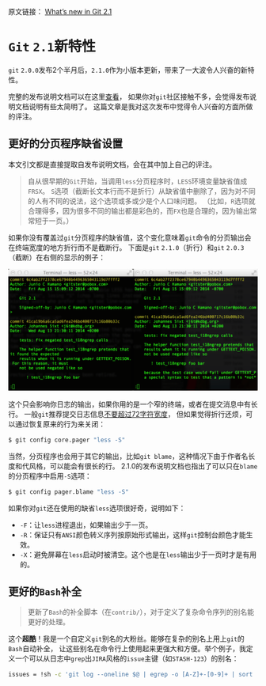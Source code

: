 原文链接： [What’s new in Git 2.1](http://blogs.atlassian.com/2014/08/whats-new-git-2-1/)

`Git` `2.1`新特性
======================

`git` `2.0.0`发布2个半月后，`2.1.0`作为小版本更新，带来了一大波令人兴奋的新特性。

完整的发布说明文档可以在这里[查看](https://raw.githubusercontent.com/git/git/master/Documentation/RelNotes/2.1.0.txt)，
如果你对`git`社区接触不多，会觉得发布说明文档说明有些太简明了。
这篇文章是我对这次发布中觉得令人兴奋的方面所做的评注。

更好的分页程序缺省设置
------------------

本文引文都是直接提取自发布说明文档，会在其中加上自己的评注。

> 自从很早期的`Git`开始，当调用`less`分页程序时，`LESS`环境变量缺省值成`FRSX`。
`S`选项（截断长文本行而不是折行）从缺省值中删除了，因为对不同的人有不同的说法，这个选项或多或少是个人口味问题。
（比如，`R`选项就合理得多，因为很多不同的输出都是彩色的，而`FX`也是合理的，因为输出常常短于一页。）

如果你没有覆盖过`git`分页程序的缺省值，这个变化意味着`git`命令的分页输出会在终端宽度的地方折行而不是截断行。
下面是`git` `2.1.0`（折行）和`git` `2.0.3`（截断）在右侧的显示的例子：

![](git210leftvsgit200right-600x293.png)

这个只会影响你日志的输出，如果你用的是一个窄的终端，或者在提交消息中有长行。
一般`git`推荐提交日志信息[不要超过72字符宽度](http://stackoverflow.com/questions/2290016/git-commit-messages-50-72-formatting)，
但如果觉得折行还烦，可以通过恢复原来的行为来关闭：

```bash
$ git config core.pager "less -S"
```

当然，分页程序也会用于其它的输出，比如`git blame`，这种情况下由于作者名长度和代风格，可以能会有很长的行。
2.1.0的发布说明文档也指出了可以只在`blame`的分页程序中启用`-S`选项：

```bash
$ git config pager.blame "less -S"
```

如果你对`git`还在使用的缺省`less`选项很好奇，说明如下：

- `-F`：让`less`进程退出，如果输出少于一页。
- `-R`：保证只有`ANSI`颜色转义序列按原始形式输出，这样`git`控制台颜色才能生效。
- `-X`：避免屏幕在`less`启动时被清空。这个也是在`less`输出少于一页时才是有用的。

更好的`Bash`补全
------------------

> 更新了`Bash`的补全脚本（在`contrib/`），对于定义了复杂命令序列的别名能更好的处理。

这个**超酷**！我是一个自定义`git`别名的大粉丝。能够在复杂的别名上用上`git`的`Bash`自动补全，
让这些别名在命令行上使用起来更强大和方便。举个例子，我定义一个可以从日志中`grep`出`JIRA`风格的`issue`主键（如`STASH-123`）的别名：

```bash
issues = !sh -c 'git log --oneline $@ | egrep -o [A-Z]+-[0-9]+ | sort | uniq' -
```
